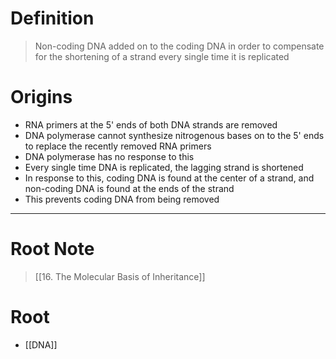 # Definition
> Non-coding DNA added on to the coding DNA in order to compensate for the shortening of a strand every single time it is replicated
# Origins
- RNA primers at the 5' ends of both DNA strands are removed
- DNA polymerase cannot synthesize nitrogenous bases on to the 5' ends to replace the recently removed RNA primers
- DNA polymerase has no response to this
- Every single time DNA is replicated, the lagging strand is shortened
- In response to this, coding DNA is found at the center of a strand, and non-coding DNA is found at the ends of the strand
- This prevents coding DNA from being removed
***
# Root Note
> [[16. The Molecular Basis of Inheritance]]
# Root
- [[DNA]]